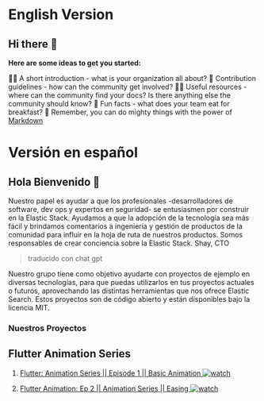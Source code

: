 # English Version
## Hi there 👋


**Here are some ideas to get you started:**

🙋‍♀️ A short introduction - what is your organization all about?
🌈 Contribution guidelines - how can the community get involved?
👩‍💻 Useful resources - where can the community find your docs? Is there anything else the community should know?
🍿 Fun facts - what does your team eat for breakfast?
🧙 Remember, you can do mighty things with the power of [Markdown](https://docs.github.com/github/writing-on-github/getting-started-with-writing-and-formatting-on-github/basic-writing-and-formatting-syntax)



# Versión en español

## Hola Bienvenido 👋

Nuestro papel es ayudar a que los profesionales -desarrolladores de software, dev ops y expertos en seguridad- se entusiasmen por construir en la Elastic Stack. Ayudamos a que la adopción de la tecnología sea más fácil y brindamos comentarios a ingeniería y gestión de productos de la comunidad para influir en la hoja de ruta de nuestros productos. Somos responsables de crear conciencia sobre la Elastic Stack.
Shay, CTO

> traducido con chat gpt

Nuestro grupo tiene como objetivo ayudarte con proyectos de ejemplo en diversas tecnologías, para que puedas utilizarlos en tus proyectos actuales o futuros, aprovechando las distintas herramientas que nos ofrece Elastic Search. Estos proyectos son de código abierto y están disponibles bajo la licencia MIT.

### Nuestros Proyectos

## Flutter Animation Series

1.  [Flutter: Animation Series || Episode 1 || Basic Animation ](https://github.com/iampawan/AnimationSeries)[![watch](image/youtube.png)](https://youtu.be/UJVO-H0wfVU)

1.  [Flutter Animation: Ep 2 || Animation Series || Easing ](https://github.com/iampawan/AnimationSeries)[![watch](image/youtube.png)](https://youtu.be/kNVkC99p3Ho)

